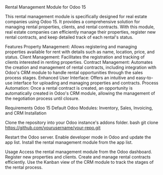 Rental Management Module for Odoo 15

This rental management module is specifically designed for real estate companies using Odoo 15. 
It provides a comprehensive solution for managing rental properties, clients, and rental contracts. 
With this module, real estate companies can efficiently manage their properties, register new rental contracts, and keep detailed track of each rental's status.

Features
Property Management: Allows registering and managing properties available for rent with details such as name, location, price, and status.
Client Management: Facilitates the registration and tracking of clients interested in renting properties.
Contract Management: Automates the creation and management of rental contracts, including integration with Odoo's CRM module to handle rental opportunities through the sales process stages.
Enhanced User Interface: Offers an intuitive and easy-to-use interface for uploading and managing properties and contracts.
Process Automation: Once a rental contract is created, an opportunity is automatically created in Odoo's CRM module, allowing the management of the negotiation process until closure.

Requirements
Odoo 15
Default Odoo Modules: Inventory, Sales, Invoicing, and CRM
Installation

Clone the repository into your Odoo instance's addons folder.
bash
git clone https://github.com/yourusername/your-repo.git

Restart the Odoo server.
Enable developer mode in Odoo and update the app list.
Install the rental management module from the app list.

Usage
Access the rental management module from the Odoo dashboard.
Register new properties and clients.
Create and manage rental contracts efficiently.
Use the Kanban view of the CRM module to track the stages of the rental process.
